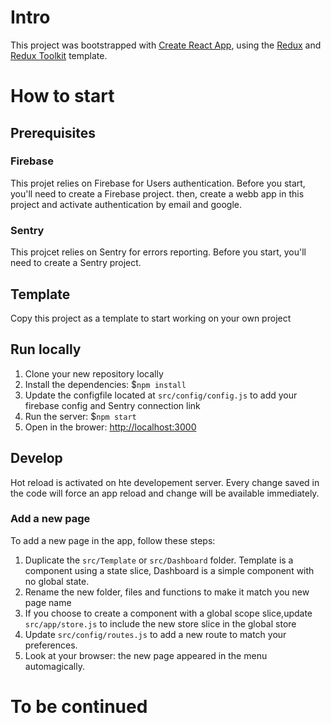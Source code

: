 
# Intro 
This project was bootstrapped with [Create React App](https://github.com/facebook/create-react-app), using the [Redux](https://redux.js.org/) and [Redux Toolkit](https://redux-toolkit.js.org/) template.

# How to start
## Prerequisites
### Firebase
This projet relies on Firebase for Users authentication. Before you start, you'll need to create a Firebase project.
then, create a webb app in this project and activate authentication by email and google. 

### Sentry
This projcet relies on Sentry for errors reporting. Before you start, you'll need to create a Sentry project.

## Template
Copy this project as a template to start working on your own project

## Run locally 
1. Clone your new repository locally
2. Install the dependencies: $`npm install`
3. Update the configfile located at `src/config/config.js` to add your firebase config and Sentry connection link
3. Run the server: $`npm start`
4. Open in the brower: [http://localhost:3000](http://localhost:3000)

## Develop
Hot reload is activated on hte developement server. Every change saved in the code will force an app reload and change will be available immediately.

### Add a new page
To add a new page in the app, follow these steps:
1. Duplicate the `src/Template` or `src/Dashboard` folder. Template is a component using a state slice, Dashboard is a simple component with no global state. 
2. Rename the new folder, files and functions to make it match you new page name
3. If you choose to create a component with a global scope slice,update `src/app/store.js` to include the new store slice in the global store
4. Update `src/config/routes.js` to add a new route to match your preferences. 
5. Look at your browser: the new page appeared in the menu automagically. 


# To be continued
